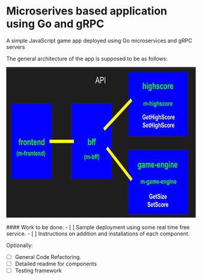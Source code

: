 # Microserives based application using Go and gRPC

A simple JavaScript game app deployed using Go microservices and gRPC servers 

The general architecture of the app is supposed to be as follows:

<p align="center" width="100%">
<img src="https://github.com/kc611/microservices-app/blob/main/Overview.png" width="700" height="400"/>
</p>
#### Work to be done:
- [ ] Sample deployment using some real time free service.
- [ ] Instructions on addition and installations of each component.

Optionally:
- [ ] General Code Refactoring.
- [ ] Detailed readme for components
- [ ] Testing framework
